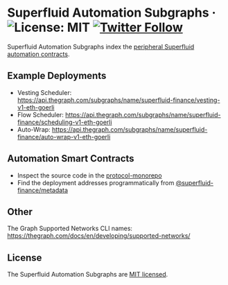 # Superfluid Automation Subgraphs &middot; ![License: MIT](https://img.shields.io/badge/License-MIT-green.svg) [![Twitter Follow](https://img.shields.io/twitter/follow/Superfluid_HQ?style=social)](https://twitter.com/Superfluid_HQ)

Superfluid Automation Subgraphs index the [peripheral Superfluid automation contracts](https://docs.superfluid.finance/superfluid/developers/automations).

## Example Deployments
- Vesting Scheduler: https://api.thegraph.com/subgraphs/name/superfluid-finance/vesting-v1-eth-goerli
- Flow Scheduler: https://api.thegraph.com/subgraphs/name/superfluid-finance/scheduling-v1-eth-goerli
- Auto-Wrap: https://api.thegraph.com/subgraphs/name/superfluid-finance/auto-wrap-v1-eth-goerli

## Automation Smart Contracts
- Inspect the source code in the [protocol-monorepo](https://github.com/superfluid-finance/protocol-monorepo/tree/dev/packages/automation-contracts)
- Find the deployment addresses programmatically from [@superfluid-finance/metadata](https://github.com/superfluid-finance/protocol-monorepo/tree/dev/packages/metadata)

## Other
The Graph Supported Networks CLI names: https://thegraph.com/docs/en/developing/supported-networks/

## License
The Superfluid Automation Subgraphs are [MIT licensed](./LICENSE).
